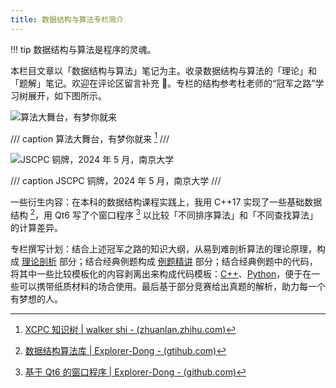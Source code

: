 ```yaml
---
title: 数据结构与算法专栏简介
---
```


!!! tip
    数据结构与算法是程序的灵魂。

本栏目文章以「数据结构与算法」笔记为主。收录数据结构与算法的「理论」和「题解」笔记。欢迎在评论区留言补充 🤗。专栏的结构参考杜老师的“冠军之路”学习树展开，如下图所示。

![算法大舞台，有梦你就来](https://cdn.dwj601.cn/images/20250416124813268.jpg)

/// caption
算法大舞台，有梦你就来 [^tree]
///

![JSCPC 铜牌，2024 年 5 月，南京大学](https://cdn.dwj601.cn/images/202501302213245.png)

/// caption
JSCPC 铜牌，2024 年 5 月，南京大学
///

一些衍生内容：在本科的数据结构课程实践上，我用 C++17 实现了一些基础数据结构 [^dslib]，用 Qt6 写了个窗口程序 [^qt] 以比较「不同排序算法」和「不同查找算法」的计算差异。

专栏撰写计划：结合上述冠军之路的知识大纲，从易到难剖析算法的理论原理，构成 [理论剖析](./theory/index.md) 部分；结合经典例题构成 [例题精讲](./examples/index.md) 部分；结合经典例题中的代码，将其中一些比较模板化的内容剥离出来构成代码模板：[C++](./templates.md)、[Python](./templates-py.md)，便于在一些可以携带纸质材料的场合使用。最后基于部分竞赛给出真题的解析，助力每一个有梦想的人。

[^tree]: [XCPC 知识树 | walker shi - (zhuanlan.zhihu.com)](https://zhuanlan.zhihu.com/p/454647571)

[^dslib]: [数据结构算法库 | Explorer-Dong - (gtihub.com)](https://github.com/Explorer-Dong/DataStructure)

[^qt]: [基于 Qt6 的窗口程序 | Explorer-Dong - (github.com)](https://github.com/Explorer-Dong/DataStructureClassDesign)
